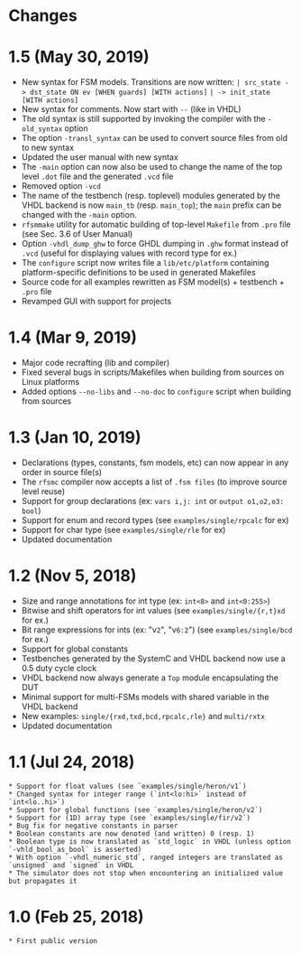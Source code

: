 # Changes

# 1.5 (May 30, 2019)
* New syntax for FSM models. Transitions are now written:
     `| src_state -> dst_state ON ev [WHEN guards] [WITH actions]`
     `| -> init_state [WITH actions]`
* New syntax for comments. Now start with `--` (like in VHDL)
* The old syntax is still supported by invoking the compiler with the `-old_syntax` option
* The option `-transl_syntax` can be used to convert source files from old to new syntax
* Updated the user manual with new syntax
* The `-main` option can now also be used to change the name of the top level `.dot` file and the
  generated `.vcd` file
* Removed option `-vcd`
* The name of the testbench (resp. toplevel) modules generated by the VHDL backend is now `main_tb`
  (resp. `main_top`); the `main` prefix can be changed with the `-main` option.
* `rfsmmake` utility for automatic building of top-level `Makefile` from `.pro` file (see Sec. 3.6
  of User Manual)
* Option `-vhdl_dump_ghw` to force GHDL dumping in `.ghw` format instead of `.vcd` (useful for
  displaying values with record type for ex.)
* The `configure` script now writes file a `lib/etc/platform` containing platform-specific
  definitions to be used in generated Makefiles
* Source code for all examples rewritten as FSM model(s) + testbench + `.pro` file
* Revamped GUI with support for projects

# 1.4 (Mar 9, 2019)
* Major code recrafting (lib and compiler)
* Fixed several bugs in scripts/Makefiles when building from sources on Linux platforms
* Added options `--no-libs` and `--no-doc` to `configure` script when building from sources

# 1.3 (Jan 10, 2019)
* Declarations (types, constants, fsm models, etc) can now appear in any order in source file(s)
* The `rfsmc` compiler now accepts a list of `.fsm files` (to improve source level reuse)
* Support for group declarations (ex: `vars i,j: int` or `output o1,o2,o3: bool`)
* Support for enum and record types (see `examples/single/rpcalc` for ex)
* Support for char type (see `examples/single/rle` for ex)
* Updated documentation

# 1.2 (Nov 5, 2018)
* Size and range annotations for int type (ex: `int<8>` and `int<0:255>`)
* Bitwise and shift operators for int values (see `examples/single/{r,t}xd` for ex.)
* Bit range expressions for ints (ex: "v`2`", "v`6:2`") (see `examples/single/bcd` for ex.)
* Support for global constants 
* Testbenches generated by the SystemC and VHDL backend now use a 0.5 duty cycle clock
* VHDL backend now always generate a `Top` module encapsulating the DUT
* Minimal support for multi-FSMs models with shared variable in the VHDL backend
* New examples: `single/{rxd,txd,bcd,rpcalc,rle}` and `multi/rxtx`
* Updated documentation

# 1.1 (Jul 24, 2018)
    * Support for float values (see `examples/single/heron/v1`)
    * Changed syntax for integer range (`int<lo:hi>` instead of `int<lo..hi>`)
    * Support for global functions (see `examples/single/heron/v2`)
    * Support for (1D) array type (see `examples/single/fir/v2`)
    * Bug fix for negative constants in parser
    * Boolean constants are now denoted (and written) 0 (resp. 1) 
    * Boolean type is now translated as `std_logic` in VHDL (unless option `-vhld_bool_as_bool` is asserted)
    * With option `-vhdl_numeric_std`, ranged integers are translated as `unsigned` and `signed` in VHDL 
    * The simulator does not stop when encountering an initialized value but propagates it

# 1.0 (Feb 25, 2018)
    * First public version
